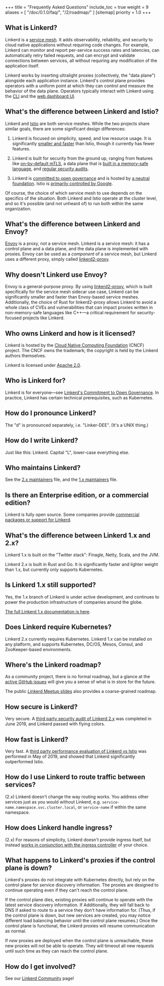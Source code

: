 +++
title = "Frequently Asked Questions"
include_toc = true
weight = 9
aliases = [
  "/doc/0.1.0/faq/",
  "/2/roadmap/"
]
[sitemap]
  priority = 1.0
+++

<!-- markdownlint-disable MD026 -->

## What is Linkerd?

Linkerd is a [service
mesh](https://blog.buoyant.io/2017/04/25/whats-a-service-mesh-and-why-do-i-need-one/).
It adds observability, reliability, and security to cloud native applications
without requiring code changes. For example, Linkerd can monitor and report
per-service success rates and latencies, can automatically retry failed
requests, and can encrypt and validate connections between services, all
without requiring any modification of the application itself.

Linkerd works by inserting ultralight proxies (collectively, the "data plane")
alongside each application instance. Linkerd's control plane provides operators
with a uniform point at which they can control and measure the behavior of the
data plane. Operators typically interact with Linkerd using the [CLI](/2/cli/)
and the [web dashboard UI](/2/getting-started/#step-4-explore-linkerd).

## What's the difference between Linkerd and Istio?

Linkerd and [Istio](https://istio.io) are both service meshes. While the two
projects share similar goals, there are some significant design differences:

1. Linkerd is focused on simplicity, speed, and low resource usage. It is
significantly [smaller and
faster](https://linkerd.io/2019/05/18/linkerd-benchmarks) than Istio, though it
currently has fewer features.

2. Linkerd is built for security from the ground up, ranging from features like
[on-by-default mTLS](https://linkerd.io/2/features/automatic-mtls/), a data
plane that is [built in a memory-safe
language](https://github.com/linkerd/linkerd2-proxy), and [regular security
audits](https://github.com/linkerd/linkerd2/blob/main/SECURITY_AUDIT.pdf).

3. Linkerd is [committed to open
governance](https://linkerd.io/2019/10/03/linkerds-commitment-to-open-governance/)
and is hosted by [a neutral foundation](https://cncf.io). Istio is [primarily
controlled by Google](https://www.protocol.com/google-open-source-istio).

Of course, the choice of which service mesh to use depends on the specifics of
the situation. Both Linkerd and Istio operate at the cluster level, and so it's
possible (and not unheard of) to run both within the same organization.

## What's the difference between Linkerd and Envoy?

[Envoy](https://envoyproxy.io) is a proxy, not a service mesh. Linkerd is a
service mesh: it has a control plane and a data plane, and the data plane is
implemented with proxies. Envoy can be used as a *component* of a service mesh,
but Linkerd uses a different proxy, simply called
[linkerd2-proxy](https://github.com/linkerd/linkerd2-proxy).

## Why doesn't Linkerd use Envoy?

Envoy is a general-purpose proxy. By using
[linkerd2-proxy](https://github.com/linkerd/linkerd2-proxy), which is built
specifically for the service mesh sidecar use case, Linkerd can be
significantly smaller and faster than Envoy-based service meshes. Additionally,
the choice of Rust for linkerd2-proxy allows Linkerd to avoid a whole class of
CVEs and vulnerabilities that can impact proxies written in non-memory-safe
languages like C++&mdash;a critical requirement for security-focused projects
like Linkerd.

## Who owns Linkerd and how is it licensed?

Linkerd is hosted by the [Cloud Native Computing Foundation](https://cncf.io)
(CNCF) project. The CNCF owns the trademark; the copyright is held by the
Linkerd authors themselves.

Linkerd is licensed under [Apache
2.0](https://github.com/linkerd/linkerd2/blob/main/LICENSE).

## Who is Linkerd for?

Linkerd is for everyone&mdash;see [Linkerd's Commitment to Open
Governance](https://linkerd.io/2019/10/03/linkerds-commitment-to-open-governance/).
In practice, Linkerd has certain technical prerequisites, such as Kubernetes.

## How do I pronounce Linkerd?

The "d" is pronounced separately, i.e. "Linker-DEE". (It's a UNIX thing.)

## How do I write Linkerd?

Just like this: Linkerd. Capital "L", lower-case everything else.

## Who maintains Linkerd?

See the [2.x
maintainers](https://github.com/linkerd/linkerd2/blob/main/MAINTAINERS.md)
file, and the [1.x
maintainers](https://github.com/linkerd/linkerd/blob/main/MAINTAINERS.md)
file.

## Is there an Enterprise edition, or a commercial edition?

Linkerd is fully open source. Some companies provide
[commercial packages or support for Linkerd](https://linkerd.io/enterprise/).

## What's the difference between Linkerd 1.x and 2.x?

Linkerd 1.x is built on the "Twitter stack": Finagle, Netty, Scala, and the
JVM.

Linkerd 2.x is built in Rust and Go. It is significantly faster and
lighter weight than 1.x, but currently only supports Kubernetes.

## Is Linkerd 1.x still supported?

Yes, the 1.x branch of Linkerd is under active development, and continues
to power the production infrastructure of companies around the globe.

[The full Linkerd 1.x documentation is here](/1/).

## Does Linkerd require Kubernetes?

Linkerd 2.x currently requires Kubernetes. Linkerd 1.x can be installed on any
platform, and supports Kubernetes, DC/OS, Mesos, Consul, and ZooKeeper-based
environments.

## Where's the Linkerd roadmap?

As a community project, there is no formal roadmap, but a glance at the [active
GitHub issues](https://github.com/linkerd/linkerd2/issues) will give you a
sense of what is in store for the future.

The public [Linkerd Meetup
slides](https://docs.google.com/presentation/d/1qseWDYWD4KzYFhb4bcp8WuDPYFVwB8sYeNnjCsgDUOw/edit)
also provides a coarse-grained roadmap.

## How secure is Linkerd?

Very secure. A [third party security audit of Linkerd
2.x](https://github.com/linkerd/linkerd2/blob/main/SECURITY_AUDIT.pdf) was
completed in June 2019, and Linkerd passed with flying colors.

## How fast is Linkerd?

Very fast. A [third party performance evaluation of Linkerd vs
Istio](https://linkerd.io/2019/05/18/linkerd-benchmarks/) was performed in May
of 2019, and showed that Linkerd significantly outperformed Istio.

## How do I use Linkerd to route traffic between services?

(2.x) Linkerd doesn't change the way routing works. You address other services just
as you would without Linkerd, e.g. `service-name.namespace.svc.cluster.local`,
or `service-name` if within the same namespace.

## How does Linkerd handle ingress?

(2.x) For reasons of simplicity, Linkerd doesn't provide ingress itself, but
instead [works in conjunction with the ingress
controller](https://linkerd.io/2/features/ingress/) of your choice.

## What happens to Linkerd's proxies if the control plane is down?

Linkerd's proxies do not integrate with Kubernetes directly, but rely on the
control plane for service discovery information. The proxies are designed to
continue operating even if they can't reach the control plane.

If the control plane dies, existing proxies will continue to operate with the
latest service discovery information. If Additionally, they will fall back to
DNS if asked to route to a service they don't have information for. (Thus, if
the control plane is down, but new services are created, you may notice
different load balancing behavior until the control plane resumes.) Once the
control plane is functional, the Linkerd proxies will resume communication as
normal.

If *new* proxies are deployed when the control plane is unreachable, these new
proxies will not be able to operate. They will timeout all new requests until
such time as they can reach the control plane.

## How do I get involved?

See our [Linkerd Community](/community/) page!

<!-- markdownlint-enable MD026 -->
